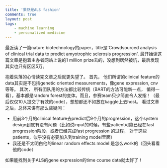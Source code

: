 ```yaml
---
title: '果然是ALS fashion'
comments: true
layout: post
tags:
    - machine learning
    - personalized medicine
---
```


最近读了一篇nature biotechnology的paper，title是'Crowdsourced analysis of clinical trial data to predict amyotrophic sclerosis progression'. 最开始读这篇文章是抱着主办者网站上说的1 million prize去的，没想到居然被坑，最后发现其实也只有区区5万。 

抱着失落的心情读完文章之后就更失望了。 首先， 他们所谓的clinical feature的data其实是不包括genetic oriented measurements，像gene expression, cnv 等等。 其次， 所有团队用的方法都比较传统（BART的方法可能新一点， 值得一看），基本都是random forest的变体。而且，参赛team只少简直令人发指！（最后仅仅10人提交了有效的code），想想都还不如放在kaggle上去host。 看过文章之后，总体来讲有那么些疑问：
* 用前3个月的clinical feature去predict后9个月的progression，这个system design到底有没有问题（比如说input的时候，有些patient可能已经在fast progression阶段，或者已经完成fast progression 的过程， 对于这些patients，似乎没有必要加入到training model里面）
* 我还是不太明白他的linear random effects model 是怎么work的（回头看看他的code）

如果能找到关于ALS的gene expression的time course data就太好了！